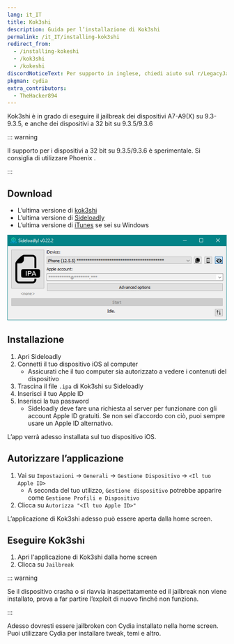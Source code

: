 ```yaml
---
lang: it_IT
title: Kok3shi
description: Guida per l’installazione di Kok3shi
permalink: /it_IT/installing-kok3shi
redirect_from:
  - /installing-kokeshi
  - /kok3shi
  - /kokeshi
discordNoticeText: Per supporto in inglese, chiedi aiuto sul r/LegacyJailbreak [Discord Server](http://discord.legacyjailbreak.com/).
pkgman: cydia
extra_contributors:
  - TheHacker894
---
```


Kok3shi è in grado di eseguire il jailbreak dei dispositivi A7-A9(X) su 9.3-9.3.5, e anche dei dispositivi a 32 bit su 9.3.5/9.3.6

::: warning

Il supporto per i dispositivi a 32 bit su 9.3.5/9.3.6 è sperimentale. Si consiglia di utilizzare <router-link to="/it_IT/installing-phoenix">Phoenix</router-link> .

:::

## Download

- L’ultima versione di [kok3shi](https://dora2ios.web.app/kokeshiJB.html)
- L’ultima versione di [Sideloadly](https://sideloadly.io/)
- L’ultima versione di [iTunes](https://www.apple.com/itunes/download/win32) se sei su Windows

![Uno screenshot dell’applicazione di Sideloadly (Windows)](/assets/images/sideloadly_win.png)

## Installazione

1. Apri Sideloadly
1. Connetti il tuo dispositivo iOS al computer
    - Assicurati che il tuo computer sia autorizzato a vedere i contenuti del dispositivo
1. Trascina il file `.ipa` di Kok3shi su Sideloadly
1. Inserisci il tuo Apple ID
1. Inserisci la tua password
    - Sideloadly deve fare una richiesta al server per funzionare con gli account Apple ID gratuiti. Se non sei d’accordo con ciò, puoi sempre usare un Apple ID alternativo.

L’app verrà adesso installata sul tuo dispositivo iOS.

## Autorizzare l’applicazione

1. Vai su `Impostazioni` -> `Generali` -> `Gestione Dispositivo` -> `<Il tuo Apple ID>`
    - A seconda del tuo utilizzo, `Gestione dispositivo` potrebbe apparire come `Gestione Profili e Dispositivo`
1. Clicca su `Autorizza "<Il tuo Apple ID>"`

L’applicazione di Kok3shi adesso può essere aperta dalla home screen.

## Eseguire Kok3shi

1. Apri l'applicazione di Kok3shi dalla home screen
1. Clicca su `Jailbreak`

::: warning

Se il dispositivo crasha o si riavvia inaspettatamente ed il jailbreak non viene installato, prova a far partire l’exploit di nuovo finché non funziona.

:::

Adesso dovresti essere jailbroken con Cydia installato nella home screen. Puoi utilizzare Cydia per installare <router-link to="/it_IT/faq/#what-are-tweaks">tweak</router-link>, temi e altro.
